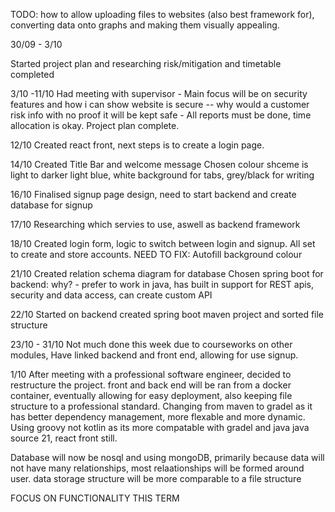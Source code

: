 TODO: 
how to allow uploading files to websites (also best framework for), converting data onto graphs and making them visually appealing.

30/09 - 3/10

Started project plan and researching
risk/mitigation and timetable completed

3/10 -11/10
Had meeting with supervisor
    - Main focus will be on security features and how i can show website is secure -- why would a customer risk info with no proof it will be kept safe
    - All reports must be done, time allocation is okay.
Project plan complete.

12/10
Created react front, next steps is to create a login page.


14/10
Created Title Bar and welcome message
Chosen colour shceme is light to darker light blue, white background for tabs, grey/black for writing

16/10
Finalised signup page design, need to start backend and create database for signup


17/10
Researching which servies to use, aswell as backend framework

18/10
Created login form, logic to switch between login and signup. All set to create and store accounts.
NEED TO FIX: Autofill background colour

21/10
Created relation schema diagram for database
Chosen spring boot for backend: why? - prefer to work in java, has built in support for REST apis, security and data access, can create custom API

22/10
Started on backend created spring boot maven project and sorted file structure

23/10 - 31/10
Not much done this week due to courseworks on other modules, Have linked backend and front end, allowing for use signup.

1/10
After meeting with a professional software engineer, decided to restructure the project.
front and back end will be ran from a docker container, eventually allowing for easy deployment, also keeping file structure to a professional standard.
Changing from maven to gradel as it has better dependency management, more flexable and more dynamic.
Using groovy not kotlin as its more compatable with gradel and java
java source 21, react front still.

Database will now be nosql and using mongoDB, primarily because data will not have many relationships, most relaationships will be formed around user.
data storage structure will be more comparable to a file structure 

FOCUS ON FUNCTIONALITY THIS TERM 







